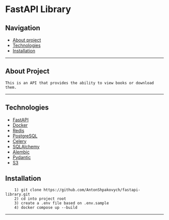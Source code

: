 # FastAPI Library


## Navigation
- [About project](#about-project)
- [Technologies](#technologies)
- [Installation](#installation)
<hr>

## About Project
    This is an API that provides the ability to view books or download them.
<hr>

## Technologies
- [FastAPI](https://fastapi.tiangolo.com/)
- [Docker](https://www.docker.com/)
- [Redis](https://redis.io/)
- [PostgreSQL](https://www.postgresql.org/)
- [Celery](https://docs.celeryq.dev/en/stable/)
- [SQLAlchemy](https://www.sqlalchemy.org/)
- [Alembic](https://alembic.sqlalchemy.org/en/latest/)
- [Pydantic](https://docs.pydantic.dev/latest/)
- [S3](https://aws.amazon.com/ru/s3/)


## Installation

```shell
    1) git clone https://github.com/AntonShpakovych/fastapi-library.git
    2) cd into project root
    3) create a .env file based on .env.sample
    4) docker compose up --build
```
<hr>
